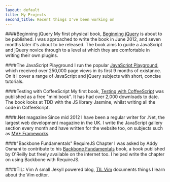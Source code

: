 ```yaml
---
layout: default
title: My Projects
second_title: Recent things I've been working on
---
```


####Beginning jQuery
My first physical book, [Beginning jQuery](http://www.apress.com/9781430249320) is about to be published. I was approached to write the book in June 2012, and seven months later it's about to be released. The book aims to guide a JavaScript and jQuery novice through to a level at which they are comfortable in writing their own plugins.

####The JavaScript Playground
I run the popular [JavaScript Playground](http://javascriptplayground.com), which received over 250,000 page views in its first 9 months of existance. On it I cover a range of JavaScript and jQuery subjects with short, concise tutorials.

####Testing with CoffeeScript
My first book, [Testing with CoffeeScript](https://efendibooks.com/minibooks/testing-with-coffeescript) was published as a free "mini book". It has had over 2,000 downloads to date. The book looks at TDD with the JS library Jasmine, whilst writing all the code in CoffeeScript.

####.Net magazine
Since mid 2012 I have been a regular writer for .Net, the largest web development magazine in the UK. I write the JavaScript gallery section every month and have written for the website too, on subjects such as [MV* Frameworks](http://www.netmagazine.com/features/essential-javascript-top-five-mvc-frameworks).

####"Backbone Fundamentals" RequireJS Chapter
I was asked by Addy Osmani to contribute to his [Backbone Fundamentals](http://addyosmani.github.com/backbone-fundamentals/) book, a book published by O'Reilly but freely available on the internet too. I helped write the chapter on using Backbone with RequireJS.

####TIL: Vim
A small Jekyll powered blog, [TIL Vim](http://tilvim.com/) documents things I learn about the Vim editor.
